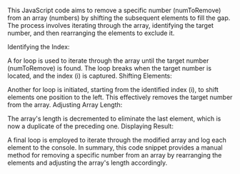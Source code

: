 This JavaScript code aims to remove a specific number (numToRemove) from an array (numbers) by shifting the subsequent elements to fill the gap. The process involves iterating through the array, identifying the target number, and then rearranging the elements to exclude it.

Identifying the Index:

A for loop is used to iterate through the array until the target number (numToRemove) is found.
The loop breaks when the target number is located, and the index (i) is captured.
Shifting Elements:

Another for loop is initiated, starting from the identified index (i), to shift elements one position to the left.
This effectively removes the target number from the array.
Adjusting Array Length:

The array's length is decremented to eliminate the last element, which is now a duplicate of the preceding one.
Displaying Result:

A final loop is employed to iterate through the modified array and log each element to the console.
In summary, this code snippet provides a manual method for removing a specific number from an array by rearranging the elements and adjusting the array's length accordingly.
